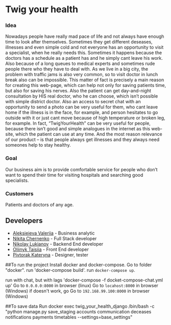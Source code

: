 # Twig your health 
### Idea
Nowadays people have really mad pace of life and not always have enough time to look after themselves. 
Sometimes they get different deseases, illnesses and even simple cold  and not everyone has an opportunity 
to visit a specialist, when he really needs this. Sometimes it happens because the doctors has 
a schedule as a patient has and he simply cant leave his work. Also because of a long queues
to medical experts and sometimes rude people there who they have to deal with. As we live in a big city, 
the problem with traffic jams is also very common, so to visit doctor in lunch break also can be impossible.
This matter of fact is precisely a main reason for creating this web-page, 
which can help not only for saving patients time, but also for saving his nerves. 
Also the patient  can get day-and-night consultation by HIS real doctor, who he can choose, 
which isn’t possible with simple district doctor. Also an access to secret chat with an opportunity
to send a photo can be very useful for them, who cant leave home if the illness is in the face, 
for example, and person hesitates to go outside with it or just cant move because of high temperature
or broken leg, for example. In fact, “TwigYourHealth” can be very useful for people, because there isn’t good 
and simple analogues in the internet as this web-site, which the patient can use at any time.
And the most reason relevance of our product – is that people always get illnesses and they always
need someones help to stay healthy. 
### Goal
Our business aim is to provide comfortable service for people 
who don’t want to spend their time for visiting hospitals and searching good specialists.
### Customers
Patients and doctors of any age.
## Developers
* [Aleksieieva Valeriia](https://github.com/Lerika011) - Business analytic
* [Nikita Chernenko](https://github.com/marakaci) - Full Stack developer
* [Nikolay Lukianov](https://github.com/nicklukk) - Backend End developer
* [Oliinyk Taisiia](https://github.com/Taya27) - Front End developer
* [Pivtorak Kateryna](https://github.com/KatyaKrasavchik) - Designer, tester


##To run the project
Install docker and docker-compose.
Go to folder "docker".
run 'docker-compose build'.
run `docker-compose up`.

run with chat, but with lags 'docker-compose -f docket-compose-chat.yml up'
Go to `0.0.0.0:8000` in browser (linux)
Go to `locahost:8000` in browser (Windows)
if doesn't work, go
Go to `192.168.99.100:8000` in browser (Windows)

##To save data
Run 
docker exec twig_your_health_django /bin/bash -c "python manage.py save_staging accounts communication deceases notifications payments timetables --settings=base_settings"
